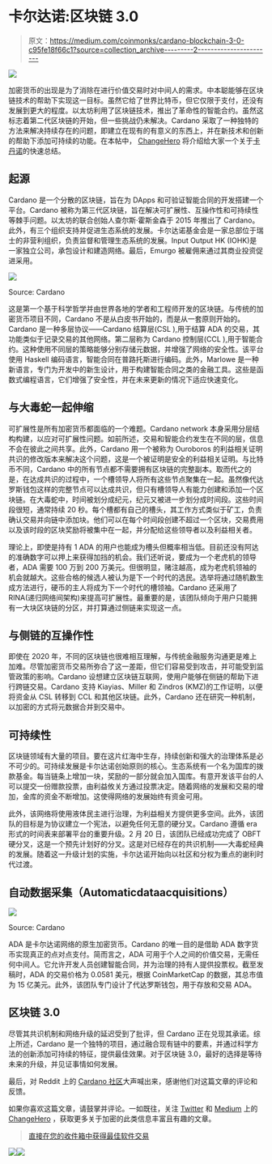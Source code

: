 # 卡尔达诺:区块链 3.0

> 原文：<https://medium.com/coinmonks/cardano-blockchain-3-0-c95fe18f66c1?source=collection_archive---------2----------------------->

![](img/ebb71bf104c585586de6e3835dd4c70c.png)

加密货币的出现是为了消除在进行价值交易时对中间人的需求。中本聪能够在区块链技术的帮助下实现这一目标。虽然它给了世界比特币，但它仅限于支付，还没有发展到更大的程度。以太坊利用了区块链技术，推出了革命性的智能合约。虽然这标志着第二代区块链的开始，但一些挑战仍未解决。Cardano 采取了一种独特的方法来解决持续存在的问题，即建立在现有的有意义的东西上，并在新技术和创新的帮助下添加可持续的功能。在本帖中， [ChangeHero](https://changehero.io/) 将介绍给大家一个关于[卡丹诺](https://www.cardano.org/en/home/)的快速总结。

## 起源

Cardano 是一个分散的区块链，旨在为 DApps 和可验证智能合同的开发搭建一个平台。Cardano 被称为第三代区块链，旨在解决可扩展性、互操作性和可持续性等棘手问题。以太坊的联合创始人查尔斯·霍斯金森于 2015 年推出了 Cardano。此外，有三个组织支持并促进生态系统的发展。卡尔达诺基金会是一家总部位于瑞士的非营利组织，负责监督和管理生态系统的发展。Input Output HK (IOHK)是一家独立公司，承包设计和建造网络。最后，Emurgo 被雇佣来通过其商业投资促进采用。

![](img/648c4a2b834fd90d2c62dd17642d8e8b.png)

Source: Cardano

这是第一个基于科学哲学并由世界各地的学者和工程师开发的区块链。与传统的加密货币项目不同，Cardano 不是从白皮书开始的，而是从一套原则开始的。Cardano 是一种多层协议——Cardano 结算层(CSL ),用于结算 ADA 的交易，其功能类似于记录交易的其他网络。第二层称为 Cardano 控制层(CCL ),用于智能合约。这种使用不同层的策略能够分别存储元数据，并增强了网络的安全性。该平台使用 Haskell 编码语言，智能合同在普路托斯进行编码。此外，Marlowe 是一种新语言，专门为开发中的新生设计，用于构建智能合同之类的金融工具。这些是函数式编程语言，它们增强了安全性，并在未来更新的情况下适应快速变化。

## 与大毒蛇一起伸缩

可扩展性是所有加密货币都面临的一个难题。Cardano network 本身采用分层结构构建，以应对可扩展性问题。如前所述，交易和智能合约发生在不同的层，信息不会在彼此之间共享。此外，Cardano 用一个被称为 Ouroboros 的利益相关证明共识的修改版本来解决这个问题，这是一个被证明是安全的利益相关证明。与比特币不同，Cardano 中的所有节点都不需要拥有区块链的完整副本。取而代之的是，在达成共识的过程中，一个槽领导人将所有这些节点聚集在一起。虽然像代达罗斯钱包这样的完整节点可以达成共识，但只有槽领导人有能力创建和添加一个区块链。在大毒蛇中，时间被划分成纪元，纪元又被进一步划分成时间段。这些时间段很短，通常持续 20 秒。每个槽都有自己的槽头，其工作方式类似于矿工，负责确认交易并向链中添加块。他们可以在每个时间段创建不超过一个区块，交易费用以及该时段的区块奖励将被集中在一起，并分配给这些领导者以及利益相关者。

理论上，即使是持有 1 ADA 的用户也能成为槽头但概率相当低。目前还没有阿达的准确数字可以押上来获得加挡的机会。我们还听说，要成为一个老虎机的领导者，ADA 需要 100 万到 200 万美元。但很明显，赌注越高，成为老虎机领袖的机会就越大。这些合格的候选人被认为是下一个时代的选民。选举将通过随机数生成方法进行，硬币的主人将成为下一个时代的槽领袖。Cardano 还采用了 RINA(递归网络间架构)来提高可扩展性。最重要的是，该团队倾向于用户只能拥有一大块区块链的分区，并打算通过侧链来实现这一点。

## 与侧链的互操作性

即使在 2020 年，不同的区块链也很难相互理解，与传统金融服务沟通更是难上加难。尽管加密货币交易所弥合了这一差距，但它们容易受到攻击，并可能受到监管政策的影响。Cardano 设想建立区块链互联网，使用户能够在侧链的帮助下进行跨链交易。Cardano 支持 Kiayias、Miller 和 Zindros (KMZ)的工作证明，以便将资金从 CSL 转移到 CCL 和其他区块链。此外，Cardano 还在研究一种机制，以加密的方式将元数据合并到交易中。

## 可持续性

区块链领域有大量的项目。要在这片红海中生存，持续创新和强大的治理体系是必不可少的。可持续发展是卡尔达诺创始原则的核心。生态系统有一个名为国库的拨款基金。每当链条上增加一块，奖励的一部分就会加入国库。有意开发该平台的人可以提交一份赠款投票，由利益攸关方通过投票决定。随着网络的发展和交易的增加，金库的资金不断增加。这使得网络的发展始终有资金可用。

此外，该网络将使用液体民主进行治理，为利益相关方提供更多空间。此外，该团队的目标是为协议建立一个宪法，以避免任何无意的硬分叉。Cardano 遵循 era 形式的时间表来部署平台的重要升级。2 月 20 日，该团队已经成功完成了 OBFT 硬分叉，这是一个预先计划好的分叉。这是对已经存在的共识机制——大毒蛇经典的发展。随着这一升级计划的实施，卡尔达诺开始向以社区和分权为重点的谢利时代过渡。

## 自动数据采集（Automaticdataacquisitions）

![](img/a7114f5709e11f50297a40e247e1af23.png)

Source: Cardano

ADA 是卡尔达诺网络的原生加密货币。Cardano 的唯一目的是借助 ADA 数字货币实现真正的点对点支付。简而言之，ADA 可用于个人之间的价值交易，无需任何中间人。它允许开发人员创建智能合同，并为治理的持有人提供投票权。截至发稿时，ADA 的交易价格为 0.0581 美元，根据 CoinMarketCap 的数据，其总市值为 15 亿美元。此外，该团队专门设计了代达罗斯钱包，用于存放和交易 ADA。

## 区块链 3.0

尽管其共识机制和网络升级的延迟受到了批评，但 Cardano 正在兑现其承诺。综上所述，Cardano 是一个独特的项目，通过融合现有链中的要素，并通过科学方法的创新添加可持续的特征，提供最佳效果。对于区块链 3.0，最好的选择是等待未来的升级，并见证事情如何发展。

最后，对 Reddit 上的 [Cardano 社区](https://www.reddit.com/r/cardano/)大声喊出来，感谢他们对这篇文章的评论和反馈。

如果你喜欢这篇文章，请鼓掌并评论。一如既往，关注 [Twitter](https://twitter.com/Changehero_io?lang=en) 和 [Medium](/@changehero) 上的 [ChangeHero](https://changehero.io/) ，获取更多关于加密的此类信息丰富且有趣的文章。

> [直接在您的收件箱中获得最佳软件交易](https://coincodecap.com/?utm_source=coinmonks)

[![](img/7c0b3dfdcbfea594cc0ae7d4f9bf6fcb.png)](https://coincodecap.com/?utm_source=coinmonks)[![](img/e9dbce386c4f90837b5db529a4c87766.png)](https://coincodecap.com)